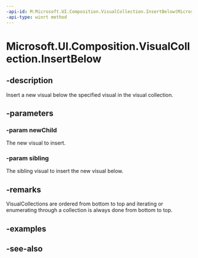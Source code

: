 ```yaml
---
-api-id: M:Microsoft.UI.Composition.VisualCollection.InsertBelow(Microsoft.UI.Composition.Visual,Microsoft.UI.Composition.Visual)
-api-type: winrt method
---
```


<!-- Method syntax
public void InsertBelow(Windows.UI.Composition.Visual newChild, Windows.UI.Composition.Visual sibling)
-->

# Microsoft.UI.Composition.VisualCollection.InsertBelow

## -description
Insert a new visual below the specified visual in the visual collection.

## -parameters
### -param newChild
The new visual to insert.

### -param sibling
The sibling visual to insert the new visual below.

## -remarks
VisualCollections are ordered from bottom to top and iterating or enumerating through a collection is always done from bottom to top.

## -examples

## -see-also
